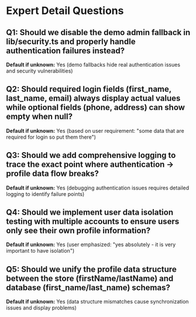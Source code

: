 # Expert Detail Questions

## Q1: Should we disable the demo admin fallback in lib/security.ts and properly handle authentication failures instead?
**Default if unknown:** Yes (demo fallbacks hide real authentication issues and security vulnerabilities)

## Q2: Should required login fields (first_name, last_name, email) always display actual values while optional fields (phone, address) can show empty when null?
**Default if unknown:** Yes (based on user requirement: "some data that are required for login so put them there")

## Q3: Should we add comprehensive logging to trace the exact point where authentication → profile data flow breaks?
**Default if unknown:** Yes (debugging authentication issues requires detailed logging to identify failure points)

## Q4: Should we implement user data isolation testing with multiple accounts to ensure users only see their own profile information?
**Default if unknown:** Yes (user emphasized: "yes absolutely - it is very important to have isolation")

## Q5: Should we unify the profile data structure between the store (firstName/lastName) and database (first_name/last_name) schemas?
**Default if unknown:** Yes (data structure mismatches cause synchronization issues and display problems)